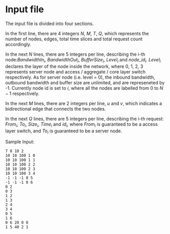 # Input file 

The input file is divided into four sections.

In the first line, there are 4 integers $N$, $M$, $T$, $Q$, which represents the number of nodes, edges, total time slices and total request count accordingly.

In the next $N$ lines, there are 5 integers per line, describing the i-th node:$BandwidthIn_i$, $BandwidthOut_i$, $BufferSize_i$, $Level_i$ and $node\_id_i$. $Level_i$ declares the layer of the node inside the network, where 0, 1, 2, 3 represents server node and access / aggregate / core layer switch respectively. As for server node (i.e. level = 0), the inbound bandwidth, outbound bandwidth and buffer size are unlimited, and are represeneted by -1. Currently node id is set to $i$, where all the nodes are labelled from 0 to $N-1$ respectively.

In the next $M$ lines, there are 2 integers per line, $u$ and $v$, which indicates a bidirectional edge that connects the two nodes.

In the next $Q$ lines, there are 5 integers per line, describing the i-th request: $From_i$, $To_i$, $Size_i$, $Time_i$ and $id_i$, where $From_i$ is guaranteed to be a access layer switch, and $To_i$ is guaranteed to be a server node.

Sample Input:
```text
7 8 10 2
10 10 100 1 0
10 10 100 1 1
10 10 100 2 2
10 10 100 2 3
10 10 100 3 4
-1 -1 -1 0 5
-1 -1 -1 0 6
0 2
0 3
1 2
1 3
2 4
3 4
0 5
1 6
0 6 20 0 0
1 5 40 2 1
```